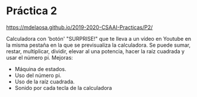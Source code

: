 # Práctica 2
https://mdelaosa.github.io/2019-2020-CSAAI-Practicas/P2/

Calculadora con 'botón' "SURPRISE!" que te lleva a un vídeo en Youtube en la
misma pestaña en la que se previsualiza la calculadora.
Se puede sumar, restar, multiplicar, dividir, elevar al una potencia, hacer la
raíz cuadrada y usar el número pi.
Mejoras:
- Máquina de estados.
- Uso del número pi.
- Uso de la raíz cuadrada.
- Sonido por cada tecla de la calculadora
